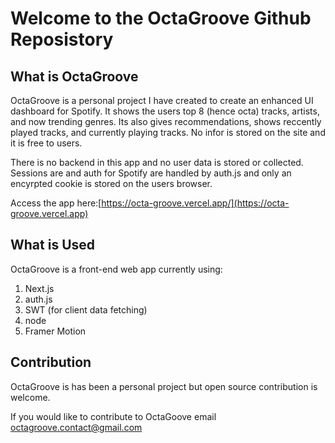 # Welcome to the OctaGroove Github Reposistory


## What is OctaGroove
OctaGroove is a personal project I have created to create an enhanced UI dashboard for Spotify. It shows the users top 8 (hence octa) tracks, artists, and now trending genres. Its also gives recommendations, shows reccently played tracks, and currently playing tracks. No infor is stored on the site and it is free to users.

There is no backend in this app and no user data is stored or collected. Sessions are and auth for Spotify are handled by auth.js and only an encyrpted cookie is stored on the users browser. 

Access the app here:[https://octa-groove.vercel.app/](https://octa-groove.vercel.app)

## What is Used
OctaGroove is a front-end web app currently using:
1. Next.js
2. auth.js
3. SWT (for client data fetching)
4. node
5. Framer Motion

## Contribution 
OctaGroove is has been a personal project but open source contribution is welcome.

If you would like to contribute to OctaGoove email [octagroove.contact@gmail.com](octagroove.contact@gmail.com)



